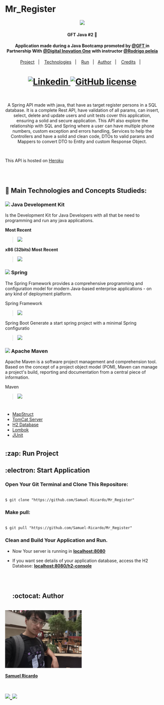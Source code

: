 # Mr_Register

<p align="center"><a href="https://elixir-lang.org/" ><img width="250px" src="https://camo.githubusercontent.com/a8e2a5e36df66e1a1c36912287b4dbc5e72fa5d154ab191b7fc5c6e1f32fc8fd/68747470733a2f2f63646e2e6a7364656c6976722e6e65742f67682f64657669636f6e732f64657669636f6e2f69636f6e732f737072696e672f737072696e672d6f726967696e616c2d776f72646d61726b2e737667"/><a></p>
<h4 align="center">GFT Java #2 🚀</h4>
<h4 align="center">Application made during a Java Bootcamp promoted by <a href="https://www.gft.com/"> @GFT </a> in Partnership With <a href="https://web.digitalinnovation.one/"> @Digital Inovation One</a> with instructor <a href="https://github.com/rpeleias">@Rodrigo peleia</a> </h4>

<p align="center">
  <a href="#project">Project</a>&nbsp;&nbsp;&nbsp;|&nbsp;&nbsp;&nbsp;
  <a href="#techs">Technologies</a>&nbsp;&nbsp;&nbsp;|&nbsp;&nbsp;&nbsp;
  <a href="#run-project">Run</a>&nbsp;&nbsp;&nbsp;|&nbsp;&nbsp;
  <a href="#author">Author</a>&nbsp;&nbsp;&nbsp;|&nbsp;&nbsp;&nbsp;
  <a href="#credits">Credits</a>&nbsp;&nbsp;&nbsp;|&nbsp;&nbsp;&nbsp;
</p>

 <h1 align="center">
  <a href="https://www.linkedin.com/in/samuel-ricardo-cabral/">
    <img alt="Linkedin" src="https://img.shields.io/badge/LinkedIn-1781EB?style=for-the-badge&logo=linkedin&logoColor=fff&labelColor=1781EB)%5D">
  </a>
  <a href="./LICENSE">
    <img alt="GitHub license" src="https://img.shields.io/badge/License%20MIT-5eb85e?style=for-the-badge&logo=&logoColor=2ee62e&labelColor=1781EB)%5D">
  </a>
</h1>

<br>
 
<p align="center" id="project">
  A Spring  API made with java, that have as target register persons in a SQL database. It is a complete Rest API, have validation of all params, can insert, select, delete and update users and unit tests cover this application, ensuring a solid and secure application. This API also explore the relationship with SQL and Spring where a user can have multiple phone numbers, custom exception and errors handling, Services to help the Controllers and have a solid and clean code, DTOs to valid params and Mappers to convert DTO to Entity and custom Response Object.
</p>

 <br>
 
  <p>
    This API is hosted on <a href='https://mr-register-samuel.herokuapp.com/'> Heroku </a> 
  </p>
  
 <br>
 <br>
  
 <h2 id="techs">
  🚀 Main Technologies and Concepts Studieds:
</h2>

### <img width="45px" src="https://cdn.jsdelivr.net/gh/devicons/devicon/icons/java/java-original.svg"></img> Java Development Kit

  <p> Is the Development Kit for Java Developers with all that be need to programming and run any java applications.</p>

  <p> <b>Most Recent</b> </p>
  
  > <a href="https://www.oracle.com/java/technologies/javase-downloads.html"> <img width="60px" src="https://cdn.jsdelivr.net/gh/devicons/devicon/icons/java/java-original-wordmark.svg"></img> </a>

  <p> <b>x86 (32bits) Most Recent</b> </p>
  
  > <a href="https://www.oracle.com/java/technologies/javase/javase-jdk8-downloads.html"> <img width="60px" src="https://cdn.jsdelivr.net/gh/devicons/devicon/icons/java/java-original-wordmark.svg"></img> </a>

### <img width="45px" src="https://cdn.jsdelivr.net/gh/devicons/devicon/icons/spring/spring-original.svg"></img> Spring

  <p> The Spring Framework provides a comprehensive programming and configuration model for modern Java-based enterprise applications - on any kind of deployment platform.</p>

  <p> Spring Framework </p>
  
  > <a href="https://spring.io/quickstart"> <img width="60px" src="https://cdn.jsdelivr.net/gh/devicons/devicon/icons/spring/spring-original-wordmark.svg"></img> </a>


  <p> Spring Boot Generate a start spring project with a minimal Spring configuratio </p>
  
  > <a href="https://start.spring.io/"> <img width="60px" src="https://cdn.jsdelivr.net/gh/devicons/devicon/icons/spring/spring-original-wordmark.svg"></img> </a>


### <img width="60px" src="https://cdn.jsdelivr.net/gh/devicons/devicon/icons/apache/apache-original.svg"></img> Apache Maven

  <p> Apache Maven is a software project management and comprehension tool. Based on the concept of a project object model (POM), Maven can manage a project's build, reporting and documentation from a central piece of information.</p>

  <p> Maven </p>
  
  > <a href="https://maven.apache.org/"> <img width="60px" src="https://maven.apache.org/images/maven-logo-black-on-white.png"></img> </a>

#

- [MapStruct](https://mapstruct.org/)
- [TomCat Server](https://tomcat.apache.org/)
- [H2 Database](https://github.com/h2database/h2database)
- [Lombok](https://projectlombok.org/setup/maven)
- [JUnit](https://junit.org/junit5/)

#

<h2 id="run-project">
  :zap: Run Project
</h2>

## :electron: Start Application

### Open Your Git Terminal and Clone This Repositore:

  ``` git
  
  $ git clone "https://github.com/Samuel-Ricardo/Mr_Register"
  
  ```
  
### Make pull:

  ``` git
  
  $ git pull "https://github.com/Samuel-Ricardo/Mr_Register"
  
  ```
  
### Clean and Build Your Application and Run.

- <p> Now Your server is running in <b><a href="http://localhost:8080/">localhost:8080</a></b> </p>

- <p> If you want see details of your application database, access the H2 Database: <b><a href="http://localhost:8080/h2-console">localhost:8080/h2-console</a><b/> </p>
  
  <br>
  <br>
  
  <h2 id="author">
  :octocat: Author
</h2>

<br>

<a href="https://www.linkedin.com/in/samuel-ricardo-cabral/">

  <img width="250px" src="https://github.com/Samuel-Ricardo/bolao-da-copa/raw/main/readme_files/IMG_20220904_220148_188.jpg"/>

  <br>

   <p><b>Samuel Ricardo</b></p>
   
</a>

<h1 align="rigth">
  
<a href="https://www.linkedin.com/in/samuel-ricardo-cabral/">
  
  <img width = "115px" src="https://img.shields.io/badge/Linkedin-1781EB?color=blue&style=for-the-badge&logo=LinkedIn" /> 
  
<a>

<a href="https://www.instagram.com/samuel_ricardo.ex/">
  
  <img width = "130px" src="https://img.shields.io/badge/Instagram-1781EB?color=purple&style=for-the-badge&logo=Instagram" /> 
  
<a>
  
<h1>

<br>
<br>
